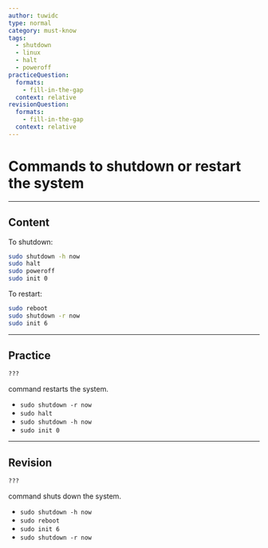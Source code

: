```yaml
---
author: tuwidc
type: normal
category: must-know
tags:
  - shutdown
  - linux
  - halt
  - poweroff
practiceQuestion:
  formats:
    - fill-in-the-gap
  context: relative
revisionQuestion:
  formats:
    - fill-in-the-gap
  context: relative
---
```


# Commands to shutdown or restart the system


---

## Content

To shutdown:

```bash
sudo shutdown -h now 
sudo halt
sudo poweroff
sudo init 0 
```

To restart:

```bash
sudo reboot
sudo shutdown -r now
sudo init 6
```


---

## Practice

```bash
??? 
```

command restarts the system.

- `sudo shutdown -r now`
- `sudo halt`
- `sudo shutdown -h now`
- `sudo init 0`


---

## Revision

```bash
???
```

command shuts down the system.

- `sudo shutdown -h now`
- `sudo reboot`
- `sudo init 6`
- `sudo shutdown -r now`
